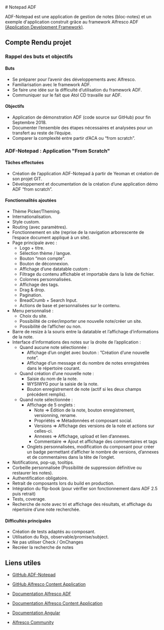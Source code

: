 # Notepad ADF

ADF-Notepad est une application de gestion de notes (bloc-notes) et un exemple d'application construit grâce au framework Alfresco ADF [(Application Development Framework)](https://github.com/Alfresco/alfresco-ng2-components).

## Compte Rendu projet

### Rappel des buts et objectifs

#### Buts
- Se préparer pour l’avenir des développements avec Alfresco.
- Familiarisation avec le framework ADF.
- Se faire une idée sur la difficulté d’utilisation du framework ADF.
- Communiquer sur le fait que Atol CD travaille sur ADF.

#### Objectifs
- Application de démonstration ADF (code source sur GitHub) pour fin Septembre 2018.
- Documenter l’ensemble des étapes nécessaires et analysées pour un transfert au reste de l’équipe.
- Comparer la complexité entre partir d’ACA ou “from scratch”.

### ADF-Notepad : Application "From Scratch"

#### Tâches effectuées

- Création de l’application ADF-Notepad à partir de Yeoman et création de son projet GIT.
- Développement et documentation de la création d’une application démo ADF “from scratch”.

####  Fonctionnalités ajoutées

- Thème Picker/Theming.
- Internationalisation.
- Style custom.
- Routing (avec paramètres).
- Fonctionnement en site (reprise de la navigation arborescente de l’espace document appliqué à un site).
- Page principale avec :
    - Logo + titre.
    - Sélection thème / langue.
    - Bouton “mon compte”.
    - Bouton de déconnexion.
    - Affichage d’une datatable custom :
    - Filtrage du contenu affichable et importable dans la liste de fichier.
    - Colonnes personnalisées.
    - Affichage des tags.
    - Drag & drop.
    - Pagination.
    - BreadCrumb + Search Input.
    - Actions de base et personnalisées sur le contenu.
- Menu personnalisé :
    - Choix du site.
    - Possibilité de créer/importer une nouvelle note/créer un site.
    - Possibilité de l’afficher ou non.
- Barre de resize à la souris entre la datatable et l’affichage d’informations de la note.
- Interface d’informations des notes sur la droite de l’application :
    - Quand aucune note sélectionnée :
        - Affichage d’un onglet avec bouton : ”Création d’une nouvelle note”.
        - Affichage d’un message et du nombre de notes enregistrées dans le répertoire courant.
    - Quand création d’une nouvelle note :
        - Saisie du nom de la note.
        - WYSIWYG pour la saisie de la note.
        - Bouton enregistrement de note (actif si les deux champs précédent remplis).
    - Quand note sélectionnée :
        - Affichage de 5 onglets :
            - Note => Édition de la note, bouton enregistrement, versionning, rename.
            - Propriétés => Métadonnées et composant social.
            - Versions => Affichage des versions de la note et actions sur celles-ci.
            - Annexes => Affichage, upload et lien d’annexes.
            - Commentaire => Ajout et affichage des commentaires et tags
        - Onglets personnalisées, modification du composant pour créer un badge permettant d’afficher le nombre de versions, d’annexes et de commentaires dans la tête de l’onglet.
- Notifications, pop-up, tooltips.
- Corbeille personnalisée (Possibilité de suppression définitive ou restaurer les notes).
- Authentification obligatoire.
- Retrait de composants lors du build en production.
- Intégration du flip-book (pour vérifier son fonctionnement dans ADF 2.5 puis retrait)
- Tests, coverage.
- Recherche de note avec tri et affichage des résultats, et affichage du répertoire d’une note recherchée.

####  Difficultés principales

- Création de tests adaptés au composant.
- Utilisation du Rxjs, observable/promise/subject.
- Ne pas utiliser Check / OnChanges
- Recréer la recherche de notes

## Liens utiles

- [GitHub ADF-Notepad](https://github.com/nbarithel/adf-notepad)

- [GitHub Alfresco Content Application](https://github.com/Alfresco/alfresco-content-app)

- [Documentation Alfresco ADF](https://alfresco.github.io/adf-component-catalog/index.html)

- [Documentation Alfresco Content Application](https://alfresco.github.io/alfresco-content-app/)

- [Documentation Angular](https://angular.io/docs)

- [Alfresco Community](https://community.alfresco.com/community/application-development-framework)

